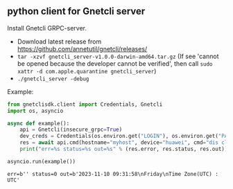 ## python client for Gnetcli server

Install Gnetcli GRPC-server.
- Download latest release from https://github.com/annetutil/gnetcli/releases/
- `tar -xzvf gnetcli_server-v1.0.0-darwin-amd64.tar.gz` (If see 'cannot be opened because the developer cannot be verified', then call `sudo xattr -d com.apple.quarantine gnetcli_server`)
- `./gnetcli_server -debug`

Example:

```python
from gnetclisdk.client import Credentials, Gnetcli
import os, asyncio

async def example():
    api = Gnetcli(insecure_grpc=True)
    dev_creds = Credentials(os.environ.get("LOGIN"), os.environ.get("PASSWORD"))
    res = await api.cmd(hostname="myhost", device="huawei", cmd="dis clock", credentials=dev_creds)
    print("err=%s status=%s out=%s" % (res.error, res.status, res.out))

asyncio.run(example())
```

```
err=b'' status=0 out=b'2023-11-10 09:31:58\nFriday\nTime Zone(UTC) : UTC'
```
